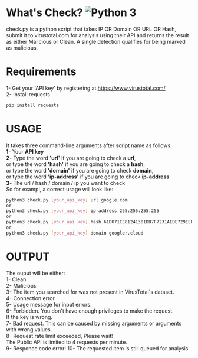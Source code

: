 # What's Check? ![Python 3](https://img.shields.io/badge/Python-3-brightgreen.svg)
check.py is a python script that takes IP OR Domain OR URL OR Hash, submit it to virustotal.com for analysis using their API and returns the result as either Malicious or Clean. A single detection qualifies for being marked as malicious.
# Requirements
  1- Get your 'API key' by registering at https://www.virustotal.com/ <br/>
  2- Install requests<br/>
  ```bash
  pip install requests
  ```
# USAGE
It takes three command-line arguments after script name as follows:<br/>
  **1**- Your **API key**<br/>
  **2**- Type the word **'url'** if you are going to check a **url**,<br/>
  or type the word **'hash'** if you are going to check a **hash**,<br/>
  or type the word **'domain'** if you are going to check **domain**,<br/>
  or type the word **'ip-address'** if you are going to check **ip-address**<br/>
  **3**- The url / hash / domain / ip you want to check<br/>
So for exampl, a correct usage will look like:<br/>
  ```bash
  python3 check.py [your_api_key] url google.com
  or
  python3 check.py [your_api_key] ip-address 255:255:255:255
  or
  python3 check.py [your_api_key] hash 61D071CE81241301DB7F7231AEDE729EEBA335D438494CE80D7D28E67A49B005
  or
  python3 check.py [your_api_key] domain googler.cloud
  ```
# OUTPUT
The ouput will be either:<br/>
  1- Clean<br/>
  2- Malicious<br/>
  3- The item you searched for was not present in VirusTotal's dataset.<br/>
  4- Connection error.<br/>
  5- Usage message for input errors.<br/>
  6- Forbidden. You don't have enough privileges to make the request.<br/>
      If the key is wrong.<br/>
  7- Bad request. This can be caused by missing arguments or arguments with wrong values.<br/>
  8- Request rate limit exceeded, Please wait!<br/>
      The Public API is limited to 4 requests per minute.<br/>
  9- Responce code error!
  10- The requested item is still queued for analysis.
